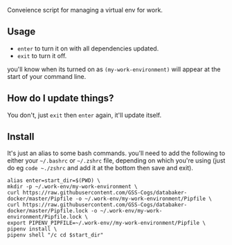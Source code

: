 Conveience script for managing a virtual env for work.

## Usage

* `enter` to turn it on with all dependencies updated.
* `exit` to turn it off.

you'll know when its turned on as `(my-work-environment)` will appear at the start of your command line.

## How do I update things?

You don't, just `exit` then `enter` again, it'll update itself.

## Install

It's just an alias to some bash commands. you'll need to add the following to either your `~/.bashrc` or `~/.zshrc` file, depending on which you're using (just do eg `code ~./zshrc` and add it at the bottom then save and exit).

```bash]
alias enter=start_dir=$(PWD) \
mkdir -p ~/.work-env/my-work-environment \
curl https://raw.githubusercontent.com/GSS-Cogs/databaker-docker/master/Pipfile -o ~/.work-env/my-work-environment/Pipfile \
curl https://raw.githubusercontent.com/GSS-Cogs/databaker-docker/master/Pipfile.lock -o ~/.work-env/my-work-environment/Pipfile.lock \
export PIPENV_PIPFILE=~/.work-env//my-work-environment/Pipfile \
pipenv install \
pipenv shell "/c cd $start_dir"
```
